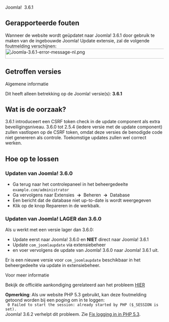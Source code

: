 <!-- Filename: J3.x:Update_fails_with_an_error_message / Display title: Update mislukt met een foutmelding -->

Joomla!  3.6.1

## Gerapporteerde fouten

Wanneer de website wordt geüpdatet naar Joomla! 3.6.1 door gebruik te
maken van de ingebouwde Joomla! Update extensie, zal de volgende
foutmelding verschijnen: <img
src="https://docs.joomla.org/images/9/98/Joomla-3.6.1-error-message-nl.png"
decoding="async" data-file-width="820" data-file-height="31" width="820"
height="31" alt="Joomla-3.6.1-error-message-nl.png" />

## Getroffen versies

Algemene informatie

Dit heeft alleen betrekking op de Joomla! versie(s): **3.6.1**

## Wat is de oorzaak?

3.6.1 introduceert een CSRF token check in de update component als extra
beveiligingsniveau. 3.6.0 tot 2.5.4 (iedere versie met de update
component) zullen vastlopen op de CSRF token, omdat deze versies de
benodigde code niet genereren als controle. Toekomstige updates zullen
wel correct werken.

## Hoe op te lossen

### Updaten van Joomla! 3.6.0

- Ga terug naar het controlepaneel in het beheergedeelte
  `example.com/administrator`
- Ga vervolgens naar Extensies  **→**  Beheren  **→**  Database
- Een bericht dat de database niet up-to-date is wordt weergegeven
- Klik op de knop Repareren in de werkbalk.

### Updaten van Joomla! LAGER dan 3.6.0

Als u werkt met een versie lager dan 3.6.0:  

- Update eerst naar Joomla! 3.6.0 en **NIET** direct naar Joomla!
  3.6.1  
- Update `com_joomlaupdate` via extensiebeheer  
- en voer vervolgens de update van Joomla! 3.6.0 naar Joomla! 3.6.1 uit.

Er is een nieuwe versie voor `com_joomlaupdate` beschikbaar in het
beheergedeelte via update in extensiebeheer.

Voor meer informatie

Bekijk de officiële aankondiging gerelateerd aan het probleem <a
href="https://www.joomla.org/announcements/release-news/5666-the-joomla-3-6-1-update.html"
class="external text" target="_blank" rel="noreferrer noopener">HIER</a>

**Opmerking**: Als uw website PHP 5.3 gebruikt, kan deze foutmelding
getoond worden bij een poging om in te loggen:  
` 0 Failed to start the session: already started by PHP ($_SESSION is set).`  
Joomla! 3.6.2 verhelpt dit probleem. Zie
<a href="https://github.com/joomla/joomla-cms/pull/11430"
class="external text" target="_blank"
rel="nofollow noreferrer noopener">Fix logging in in PHP 5.3</a>.
